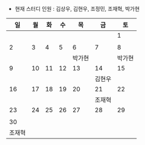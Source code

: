 - 현재 스터디 인원 : 김상우, 김현우, 조정민, 조재혁, 박가현

|일|월|화|수|목|금|토|
|---|---|---|---|---|---|---|
|||||||1|
||||||||
|2|3|4|5|6|7|8|
|||||박가현||박가현|
|9|10|11|12|13|14|15|
||||||김현우||
|16|17|18|19|20|21|22|
||||||조재혁||
|23|24|25|26|27|28|29|
||||||||
|30|||||||
|조재혁|||||||
